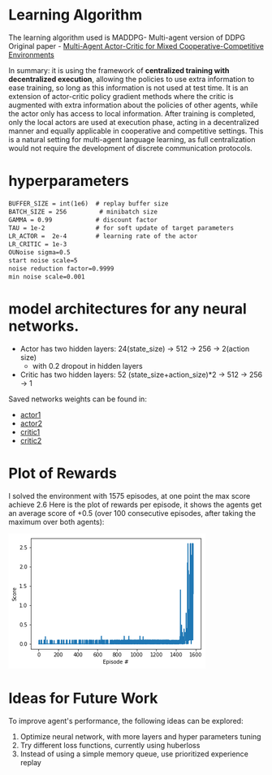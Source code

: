 # Learning Algorithm

The learning algorithm used is MADDPG- Multi-agent version of DDPG
Original paper - [Multi-Agent Actor-Critic for Mixed Cooperative-Competitive Environments](https://papers.nips.cc/paper/7217-multi-agent-actor-critic-for-mixed-cooperative-competitive-environments.pdf)

In summary: it is using the framework of **centralized training with decentralized execution**, allowing the policies
to use extra information to ease training, so long as this information is not used at test time. It is an extension of actor-critic policy gradient methods where the critic is
augmented with extra information about the policies of other agents, while the actor only has access
to local information. After training is completed, only the local actors are used at execution phase,
acting in a decentralized manner and equally applicable in cooperative and competitive settings. This
is a natural setting for multi-agent language learning, as full centralization would not require the
development of discrete communication protocols.


# hyperparameters
```
BUFFER_SIZE = int(1e6)  # replay buffer size
BATCH_SIZE = 256         # minibatch size
GAMMA = 0.99            # discount factor
TAU = 1e-2              # for soft update of target parameters
LR_ACTOR =  2e-4        # learning rate of the actor
LR_CRITIC = 1e-3
OUNoise sigma=0.5
start noise scale=5
noise reduction factor=0.9999
min noise scale=0.001
```
# model architectures for any neural networks.
- Actor has two hidden layers: 24(state_size) -> 512 -> 256 -> 2(action size)
  - with 0.2 dropout in hidden layers
- Critic has two hidden layers: 52 (state_size+action_size)*2 -> 512 -> 256 -> 1


 Saved networks weights can be found in:
 - [actor1](./checkpoint_actor1_6_11_train_v2.pth)
 - [actor2](./checkpoint_actor2_6_11_train_v2.pth)
 - [critic1](./checkpoint_critic1_6_11_train_v2.pth)
 - [critic2](./checkpoint_critic2_6_11_train_v2.pth)

# Plot of Rewards
I solved the environment with 1575 episodes, at one point the max score achieve 2.6
Here is the plot of rewards per episode, it shows the agents get an average score of +0.5 (over 100 consecutive episodes, after taking the maximum over both agents):

![alt text](./p3_rewards.png)


# Ideas for Future Work
To improve agent's performance, the following ideas can be explored:
1. Optimize neural network, with more layers and hyper parameters tuning
2. Try different loss functions, currently using huberloss
3. Instead of using a simple memory queue, use prioritized experience replay
